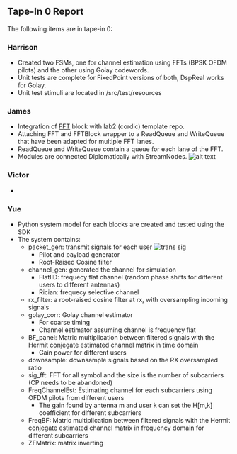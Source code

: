 ## Tape-In 0 Report

The following items are in tape-in 0:

### Harrison
- Created two FSMs, one for channel estimation using FFTs (BPSK OFDM pilots) and the other using Golay codewords.
- Unit tests are complete for FixedPoint versions of both, DspReal works for Golay.
- Unit test stimuli are located in /src/test/resources

### James
- Integration of [FFT](https://github.com/ucb-art/fft/tree/diplomacyPort2) block with lab2 (cordic) template repo.
- Attaching FFT and FFTBlock wrapper to a ReadQueue and WriteQueue that have been adapted for multiple FFT lanes.
- ReadQueue and WriteQueue contain a queue for each lane of the FFT.
- Modules are connected Diplomatically with StreamNodes.
![alt text](https://github.com/ucberkeley-ee290c/fa18-mimo/blob/master/doc/tapein0_james.png "FFT tapein 0 diagram")

### Victor
-

### Yue
- Python system model for each blocks are created and tested using the SDK 
- The system contains:
    - packet_gen: transmit signals for each user
        ![trans sig](https://github.com/ucberkeley-ee290c/fa18-mimo/tree/master/doc/tx_sig.png)
        - Pilot and payload generator
        - Root-Raised Cosine filter
    - channel_gen: generated the channel for simulation
        - FlatIID: frequecy flat channel (random phase shifts for different users to different antennas)
        - Rician: frequecy selective channel
    - rx_filter: a root-raised cosine filter at rx, with oversampling incoming signals
    - golay_corr: Golay channel estimator
        - For coarse timing
        - Channel estimator assuming channel is frequency flat
    - BF_panel: Matric multiplication between filtered signals with the Hermit conjegate estimated channel matrix in time domain
        - Gain power for different users
    - downsample: downsample signals based on the RX oversampled ratio
    - sig_fft: FFT for all symbol and the size is the number of subcarriers (CP needs to be abandoned)
    - FreqChannelEst: Estimating channel for each subcarriers using OFDM pilots from different users
        - The gain found by antenna m and user k can set the H[m,k] coefficient for different subcarriers
    - FreqBF: Matric multiplication between filtered signals with the Hermit conjegate estimated channel matrix in frequency domain for different subcarriers
    - ZFMatrix: matrix inverting



